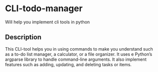 # CLI-todo-manager
Will help you implement cli tools in python
## Description
This CLI-tool helps you in using commands to make you understand such as a to-do
list manager, a calculator, or a file organizer. It uses e Python’s argparse library to
handle command-line arguments. It also implement features such as adding,
updating, and deleting tasks or items.
